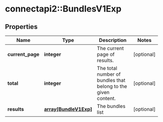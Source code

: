 # connectapi2::BundlesV1Exp


## Properties
Name | Type | Description | Notes
------------ | ------------- | ------------- | -------------
**current_page** | **integer** | The current page of results. | [optional] 
**total** | **integer** | The total number of bundles that belong to the given content. | [optional] 
**results** | [**array[BundleV1Exp]**](BundleV1Exp.md) | The bundles list | [optional] 


